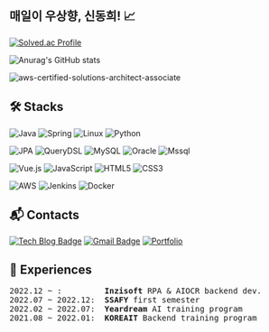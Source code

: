 ## 매일이 우상향, 신동희! 📈

[![Solved.ac Profile](http://mazassumnida.wtf/api/v2/generate_badge?boj=easydong02)](https://solved.ac/easydong02/)

![Anurag's GitHub stats](https://github-readme-stats.vercel.app/api?username=easydong02&show_icons=true&theme=transparent)

![aws-certified-solutions-architect-associate](https://github.com/easydong02/Devops/assets/82931413/2bf4db7b-ea48-4d03-9583-ce4b5b0e728d)

## 🛠️ Stacks

![Java](https://img.shields.io/badge/Java-F99471.svg?&style=for-the-badge&logo=java&logoColor=white)
![Spring](https://img.shields.io/badge/Spring-6DB33F.svg?&style=for-the-badge&logo=Spring&logoColor=white)
![Linux](https://img.shields.io/badge/Linux-F0FFFF.svg?&style=for-the-badge&logo=Linux&logoColor=orange)
![Python](https://img.shields.io/badge/Python-3776AB.svg?&style=for-the-badge&logo=Python&logoColor=white)

![JPA](https://img.shields.io/badge/JPA-998A00.svg?&style=for-the-badge&logo=jpa&logoColor=white)
![QueryDSL](https://img.shields.io/badge/QueryDSL-368AFF.svg?&style=for-the-badge&logo=querydsl&logoColor=white)
![MySQL](https://img.shields.io/badge/MySQL-4479A1.svg?&style=for-the-badge&logo=MySQL&logoColor=white)
![Oracle](https://img.shields.io/badge/Oracle-F80000.svg?&style=for-the-badge&logo=Oracle&logoColor=white)
![Mssql](https://img.shields.io/badge/Mssql-808080.svg?&style=for-the-badge&logo=microsoft-sql-server&logoColor=white)

![Vue.js](https://img.shields.io/badge/Vue.js-36BC9B.svg?&style=for-the-badge&logo=Vue.js&logoColor=white)
![JavaScript](https://img.shields.io/badge/JavaScript-F7DF1E.svg?&style=for-the-badge&logo=JavaScript&logoColor=white)
![HTML5](https://img.shields.io/badge/HTML5-E34F26.svg?&style=for-the-badge&logo=HTML5&logoColor=white)
![CSS3](https://img.shields.io/badge/CSS3-1572B6.svg?&style=for-the-badge&logo=CSS3&logoColor=white)

![AWS](https://img.shields.io/badge/AWS-232F3E.svg?&style=for-the-badge&logo=amazonaws&logoColor=white)
![Jenkins](https://img.shields.io/badge/Jenkins-D24939.svg?&style=for-the-badge&logo=jenkins&logoColor=white)
![Docker](https://img.shields.io/badge/Docker-2496ED.svg?&style=for-the-badge&logo=docker&logoColor=white)

## :mailbox_with_mail: Contacts
[![Tech Blog Badge](http://img.shields.io/badge/-Tech%20blog-black?style=flat-square&logo=github&link=https://easydong02.github.io/)](https://easydong02.github.io/)
[![Gmail Badge](https://img.shields.io/badge/Gmail-d14836?style=flat-square&logo=Gmail&logoColor=white&link=mailto:easydong02@gmail.com)](mailto:easydong02@gmail.com)
[![Portfolio](http://img.shields.io/badge/-Portfolio-black?style=flat-square&logo=notion&link=https://cooing-physician-f66.notion.site/d254cb9495cf4ad8995eacada18c8238)](https://easydong02.notion.site/d254cb9495cf4ad8995eacada18c8238?pvs=4)


## 📖 Experiences
<pre>
2022.12 ~ :         <b>Inzisoft</b> RPA & AIOCR backend dev.
2022.07 ~ 2022.12:  <b>SSAFY</b> first semester
2022.02 ~ 2022.07:  <b>Yeardream</b> AI training program
2021.08 ~ 2022.01:  <b>KOREAIT</b> Backend training program
</pre>
